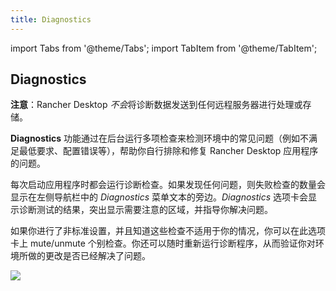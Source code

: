```yaml
---
title: Diagnostics
---
```


import Tabs from '@theme/Tabs';
import TabItem from '@theme/TabItem';

## Diagnostics

**注意**：Rancher Desktop *不会*将诊断数据发送到任何远程服务器进行处理或存储。

**Diagnostics** 功能通过在后台运行多项检查来检测环境中的常见问题（例如不满足最低要求、配置错误等），帮助你自行排除和修复 Rancher Desktop 应用程序的问题。

每次启动应用程序时都会运行诊断检查。如果发现任何问题，则失败检查的数量会显示在左侧导航栏中的 *Diagnostics* 菜单文本的旁边。*Diagnostics* 选项卡会显示诊断测试的结果，突出显示需要注意的区域，并指导你解决问题。

如果你进行了非标准设置，并且知道这些检查不适用于你的情况，你可以在此选项卡上 mute/unmute 个别检查。你还可以随时重新运行诊断程序，从而验证你对环境所做的更改是否已经解决了问题。

![](/img/features/diagnostics-checks-table.png)
